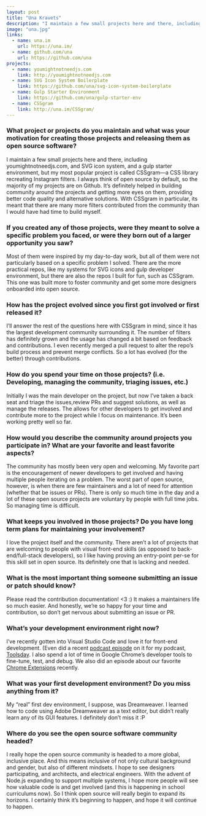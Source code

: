 ```yaml
---
layout: post
title: "Una Kravets"
description: "I maintain a few small projects here and there, including youmightnotneedjs.com, and SVG icon system, and a gulp starter environment, but my most popular project is called CSSgram—a CSS library recreating Instagram filters."
image: "una.jpg"
links:
  - name: una.im
    url: https://una.im/
  - name: github.com/una
    url: https://github.com/una
projects:
  - name: youmightnotneedjs.com
    link: http://youmightnotneedjs.com
  - name: SVG Icon System Boilerplate
    link: https://github.com/una/svg-icon-system-boilerplate
  - name: Gulp Starter Environment
    link: https://github.com/una/gulp-starter-env
  - name: CSSgram
    link: http://una.im/CSSgram/
---
```


### What project or projects do you maintain and what was your motivation for creating those projects and releasing them as open source software?

I maintain a few small projects here and there, including youmightnotneedjs.com, and SVG icon system, and a gulp starter environment, but my most popular project is called CSSgram—a CSS library recreating Instagram filters. I always think of open source by default, so the majority of my projects are on Github. It’s definitely helped in building community around the projects and getting more eyes on them, providing better code quality and alternative solutions. With CSSgram in particular, its meant that there are many more filters contributed from the community than I would have had time to build myself.

### If you created any of those projects, were they meant to solve a specific problem you faced, or were they born out of a larger opportunity you saw?

Most of them were inspired by my day-to-day work, but all of them were not particularly based on a specific problem I solved. There are the more practical repos, like my systems for SVG icons and gulp developer environment, but there are also the repos I built for fun, such as CSSgram. This one was built more to foster community and get some more designers onboarded into open source.
### How has the project evolved since you first got involved or first released it?

I’ll answer the rest of the questions here with CSSgram in mind, since it has the largest development community surrounding it. The number of filters has definitely grown and the usage has changed a bit based on feedback and contributions. I even recently merged a pull request to alter the repo’s build process and prevent merge conflicts. So a lot has evolved (for the better) through contributions.

### How do you spend your time on those projects? (i.e. Developing, managing the community, triaging issues, etc.)

Initially I was the main developer on the project, but now I’ve taken a back seat and triage the issues,review PRs and suggest solutions, as well as manage the releases. The allows for other developers to get involved and contribute more to the project while I focus on maintenance. It’s been working pretty well so far.

### How would you describe the community around projects you participate in? What are your favorite and least favorite aspects?

The community has mostly been very open and welcoming. My favorite part is the encouragement of newer developers to get involved and having multiple people iterating on a problem. The worst part of open source, however, is when there are few maintainers and a lot of need for attention (whether that be issues or PRs). There is only so much time in the day and a lot of these open source projects are voluntary by people with full time jobs. So managing time is difficult.

### What keeps you involved in those projects? Do you have long term plans for maintaining your involvement?

I love the project itself and the community. There aren’t a lot of projects that are welcoming to people with visual front-end skills (as opposed to back-end/full-stack developers), so I like having proving an entry-point per-se for this skill set in open source. Its definitely one that is lacking and needed.

### What is the most important thing someone submitting an issue or patch should know?

Please read the contribution documentation! <3 :) It makes a maintainers life so much easier. And honestly, we’re so happy for your time and contribution, so don’t get nervous about submitting an issue or PR.

### What’s your development environment right now?

I’ve recently gotten into Visual Studio Code and love it for front-end development. (Even did a recent [podcast episode](http://toolsday.io/episodes/vscode.html) on it for my podcast, [Toolsday](http://toolsday.io). I also spend a lot of time in Google Chrome’s developer tools to fine-tune, test, and debug. We also did an episode about our favorite [Chrome Extensions](http://toolsday.io/episodes/chromeextensions.html) recently.

### What was your first development environment? Do you miss anything from it?

My “real” first dev environment, I suppose, was Dreamweaver. I learned how to code using Adobe Dreamweaver as a text editor, but didn’t really learn any of its GUI features. I definitely don’t miss it :P

### Where do you see the open source software community headed?

I really hope the open source community is headed to a more global, inclusive place. And this means inclusive of not only cultural background and gender, but also of different mindsets. I hope to see designers participating, and architects, and electrical engineers. With the advent of Node.js expanding to support multiple systems, I hope more people will see how valuable code is and get involved (and this is happening in school curriculums now). So I think open source will really begin to expand its horizons. I certainly think it’s beginning to happen, and hope it will continue to happen.
